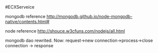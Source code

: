 #ECXServeice

mongodb reference
http://mongodb.github.io/node-mongodb-native/contents.html#

node reference
http://shouce.w3cfuns.com/nodejs/all.html

mongodb dao rewrited.
Now:
request->new connection->process->close connection -> response